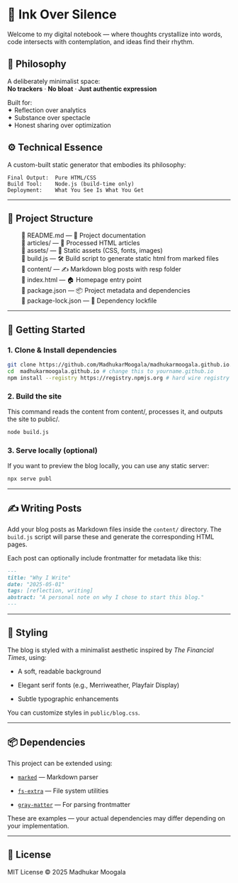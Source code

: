 # 📝 Ink Over Silence

Welcome to my digital notebook — where thoughts crystallize into words, code intersects with contemplation, and ideas find their rhythm.

## 🧠 Philosophy

A deliberately minimalist space:  
**No trackers** · **No bloat** · **Just authentic expression**  

Built for:  
✦ Reflection over analytics  
✦ Substance over spectacle  
✦ Honest sharing over optimization  

## ⚙️ Technical Essence

A custom-built static generator that embodies its philosophy:

```text
Final Output:  Pure HTML/CSS
Build Tool:    Node.js (build-time only)
Deployment:    What You See Is What You Get
```

---

## 📁 Project Structure

        📄 README.md — 📘 Project documentation</br>
        📁 articles/ — 📰 Processed HTML articles</br>
        📁 assets/ — 🎨 Static assets (CSS, fonts, images)</br>
        📄 build.js — 🛠️ Build script to generate static html from marked files</br>
        📁 content/ — ✍️ Markdown blog posts with resp folder</br>
        📄 index.html — 🏠 Homepage entry point</br>
        📄 package.json — 📦 Project metadata and dependencies</br>
        📄 package-lock.json — 🔐 Dependency lockfile</br>

---

## 🚀 Getting Started

### 1. Clone & Install dependencies

```bash
git clone https://github.com/MadhukarMoogala/madhukarmoogala.github.io.git
cd  madhukarmoogala.github.io # change this to yourname.github.io
npm install --registry https://registry.npmjs.org # hard wire registry to avoid private npm repos.
```

### 2. Build the site

This command reads the content from content/, processes it, and outputs the site to public/.

```bash
node build.js
```

### 3. Serve locally (optional)

If you want to preview the blog locally, you can use any static server:

```bash
npx serve publ
```

---

## ✍️ Writing Posts

Add your blog posts as Markdown files inside the `content/` directory. The `build.js` script will parse these and generate the corresponding HTML pages.

Each post can optionally include frontmatter for metadata like this:

```markdown
---
title: "Why I Write"
date: "2025-05-01"
tags: [reflection, writing]
abstract: "A personal note on why I chose to start this blog."
---
```

---

## 🎨 Styling

The blog is styled with a minimalist aesthetic inspired by *The Financial Times*, using:

- A soft, readable background

- Elegant serif fonts (e.g., Merriweather, Playfair Display)

- Subtle typographic enhancements

You can customize styles in `public/blog.css`.

---

## 📦 Dependencies

This project can be extended using:

- [`marked`](https://www.npmjs.com/package/marked) — Markdown parser

- [`fs-extra`](https://www.npmjs.com/package/fs-extra) — File system utilities

- [`gray-matter`](https://www.npmjs.com/package/gray-matter) — For parsing frontmatter

These are examples — your actual dependencies may differ depending on your implementation.

---

## 📄 License

MIT License © 2025 Madhukar Moogala
